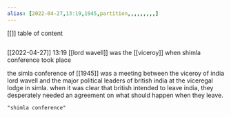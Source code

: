 ```yaml
---
alias: [2022-04-27,13:19,1945,partition,,,,,,,,,]
---
```

[[]]
table of content
```toc
```

[[2022-04-27]] 13:19
[[lord wavell]] was the [[viceroy]] when shimla conference took place

the simla conference of [[1945]] was a meeting between the viceroy of india lord wavell and the major political leaders of british india at the viceregal lodge in simla. when it was clear that british intended to leave india, they desperately needed an agreement on what should happen when they leave.
```query
"shimla conference"
```